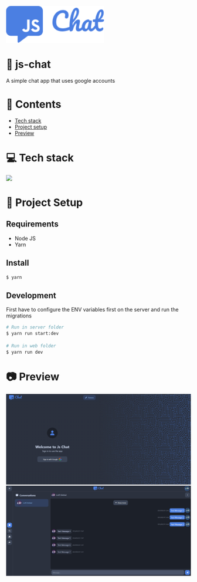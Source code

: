 <img height="100px" src="https://github.com/devlotfi/js-chat/blob/main/github-assets/logo.svg">

# 📜 js-chat
A simple chat app that uses google accounts

# 📌 Contents
- [Tech stack](#-tech-stack)
- [Project setup](#-project-setup)
- [Preview](#-preview)

# 💻 Tech stack
<img src="https://skillicons.dev/icons?i=html,css,typescript,tailwind,react,nodejs,nest,postgres,redis,prisma,socket.io&perline=5" />

# 📂 Project Setup

## Requirements
- Node JS
- Yarn

## Install

```bash
$ yarn
```

## Development

First have to configure the ENV variables first on the server and run the migrations

```bash
# Run in server folder
$ yarn run start:dev

# Run in web folder
$ yarn run dev
```

# 📷 Preview

<img src="https://github.com/devlotfi/js-chat/blob/main/github-assets/preview-1.png">
<img src="https://github.com/devlotfi/js-chat/blob/main/github-assets/preview-2.png">
